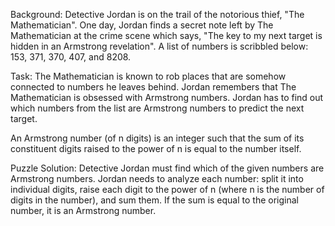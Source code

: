 Background: Detective Jordan is on the trail of the notorious thief, "The Mathematician". One day, Jordan finds a secret note left by The Mathematician at the crime scene which says, "The key to my next target is hidden in an Armstrong revelation". A list of numbers is scribbled below: 153, 371, 370, 407, and 8208.

Task: The Mathematician is known to rob places that are somehow connected to numbers he leaves behind. Jordan remembers that The Mathematician is obsessed with Armstrong numbers. Jordan has to find out which numbers from the list are Armstrong numbers to predict the next target.

An Armstrong number (of n digits) is an integer such that the sum of its constituent digits raised to the power of n is equal to the number itself.

Puzzle Solution:
Detective Jordan must find which of the given numbers are Armstrong numbers. Jordan needs to analyze each number: split it into individual digits, raise each digit to the power of n (where n is the number of digits in the number), and sum them. If the sum is equal to the original number, it is an Armstrong number.
